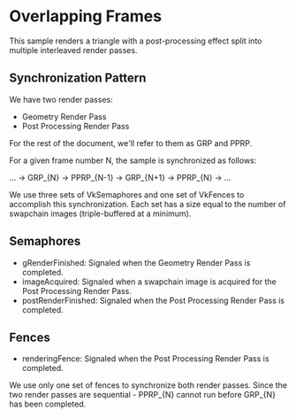 # Overlapping Frames

This sample renders a triangle with a post-processing effect split into multiple
interleaved render passes.

## Synchronization Pattern

We have two render passes:
- Geometry Render Pass
- Post Processing Render Pass

For the rest of the document, we'll refer to them as GRP and PPRP.

For a given frame number N, the sample is synchronized as follows:

... -> GRP\_{N} -> PPRP\_{N-1} -> GRP\_{N+1} -> PPRP\_{N} -> ...

We use three sets of VkSemaphores and one set of VkFences to accomplish this
synchronization. Each set has a size equal to the number of swapchain images
(triple-buffered at a minimum).

## Semaphores

- gRenderFinished: Signaled when the Geometry Render Pass is completed.
- imageAcquired: Signaled when a swapchain image is acquired for the Post Processing Render Pass.
- postRenderFinished: Signaled when the Post Processing Render Pass is completed.

## Fences

- renderingFence: Signaled when the Post Processing Render Pass is completed.

We use only one set of fences to synchronize both render passes. Since the two
render passes are sequential - PPRP\_{N} cannot run before GRP\_{N} has been
completed.
